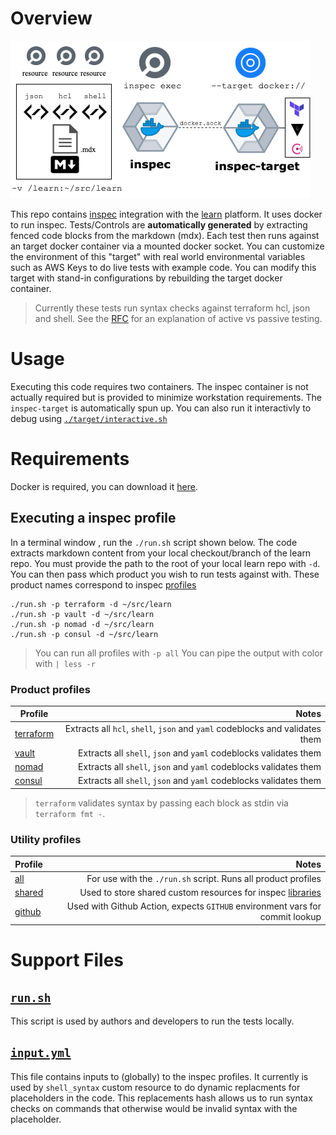 # Overview

![Diagram](/images/diagram.png)

This repo contains [inspec](https://www.inspec.io/) integration with the [learn](https://github.com/hashicorp/learn) platform. It uses docker to run inspec. Tests/Controls are __automatically generated__ by extracting fenced code blocks from the markdown (mdx). Each test then runs against an target docker container via a mounted docker socket. You can customize the environment of this "target" with real world environmental variables such as AWS Keys to do live tests with example code. You can modify this target with stand-in configurations by rebuilding the target docker container. 

> Currently these tests run syntax checks against terraform hcl, json and shell.
> See the [RFC](https://docs.google.com/document/d/1TgyrGkmdr4FCyLHN9OKYR2bEMNlJIFNS8QhQyTBXDlg/edit#) for an explanation of active vs passive testing.

# Usage

Executing this code requires two containers. The inspec container is not actually required but is provided to minimize workstation requirements. The `inspec-target` is automatically spun up. You can also run it interactivly to debug using [`./target/interactive.sh`](target/interactive.sh)

# Requirements

Docker is required, you can download it [here](https://hub.docker.com/editions/community/docker-ce-desktop-mac).

## Executing a inspec profile 

In a terminal window , run the `./run.sh` script shown below. The code extracts markdown content from your local checkout/branch of the learn repo. You must provide the path to the root of your local learn repo with `-d`. You can then pass which product you wish to run tests against with. These product names correspond to inspec [profiles](https://www.inspec.io/docs/reference/profiles/)


```shell
./run.sh -p terraform -d ~/src/learn
./run.sh -p vault -d ~/src/learn
./run.sh -p nomad -d ~/src/learn
./run.sh -p consul -d ~/src/learn
```

> You can run all profiles with `-p all`
> You can pipe the output with color with `| less -r`
### Product profiles


| Profile                            | Notes                                                                         |
| ---------------------------------- | -----------------------------------------------------------------------------:|
| [terraform](profile/terraform)     | Extracts all `hcl`, `shell`, `json` and `yaml` codeblocks and validates them  |
| [vault](profile/vault)             | Extracts all `shell`, `json` and `yaml` codeblocks validates them             |
| [nomad](profile/nomad)             | Extracts all `shell`, `json` and `yaml` codeblocks validates them             |
| [consul](profile/consul)           | Extracts all `shell`, `json` and `yaml` codeblocks validates them             |

> `terraform` validates syntax by passing each block as stdin via `terraform fmt -`.

### Utility profiles

| Profile                  | Notes                                                                                                    |
| ------------------------ | --------------------------------------------------------------------------------------------------------:|
| [all](profile/all)       | For use with the `./run.sh` script. Runs all product profiles                                            |
| [shared](profile/shared) | Used to store shared custom resources for inspec [libraries](profiles/shared/libraries)                  |
| [github](profile/github) | Used with Github Action, expects `GITHUB` environment vars for commit lookup                             |

# Support Files

## [`run.sh`](run.sh)

This script is used by authors and developers to run the tests locally.

## [`input.yml`](input.yml)

This file contains inputs to (globally) to the inspec profiles. It currently is used by `shell_syntax` custom resource to do dynamic replacments for placeholders in the code. This replacements hash allows us to run syntax checks on commands that otherwise would be invalid syntax with the placeholder.
